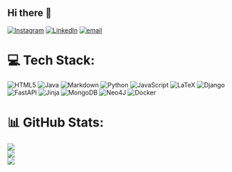 ## Hi there 👋
[![Instagram](https://img.shields.io/badge/Instagram-%23E4405F.svg?logo=Instagram&logoColor=white)](https://instagram.com/colo286) [![LinkedIn](https://img.shields.io/badge/LinkedIn-%230077B5.svg?logo=linkedin&logoColor=white)](https://linkedin.com/in/simone-colombani) [![email](https://img.shields.io/badge/Email-D14836?logo=gmail&logoColor=white)](mailto:sc.simonecolombani@gmail.com) 

# 💻 Tech Stack:
![HTML5](https://img.shields.io/badge/html5-%23E34F26.svg?style=for-the-badge&logo=html5&logoColor=white) ![Java](https://img.shields.io/badge/java-%23ED8B00.svg?style=for-the-badge&logo=openjdk&logoColor=white) ![Markdown](https://img.shields.io/badge/markdown-%23000000.svg?style=for-the-badge&logo=markdown&logoColor=white) ![Python](https://img.shields.io/badge/python-3670A0?style=for-the-badge&logo=python&logoColor=ffdd54) ![JavaScript](https://img.shields.io/badge/javascript-%23323330.svg?style=for-the-badge&logo=javascript&logoColor=%23F7DF1E) ![LaTeX](https://img.shields.io/badge/latex-%23008080.svg?style=for-the-badge&logo=latex&logoColor=white) ![Django](https://img.shields.io/badge/django-%23092E20.svg?style=for-the-badge&logo=django&logoColor=white) ![FastAPI](https://img.shields.io/badge/FastAPI-005571?style=for-the-badge&logo=fastapi) ![Jinja](https://img.shields.io/badge/jinja-white.svg?style=for-the-badge&logo=jinja&logoColor=black) ![MongoDB](https://img.shields.io/badge/MongoDB-%234ea94b.svg?style=for-the-badge&logo=mongodb&logoColor=white) ![Neo4J](https://img.shields.io/badge/Neo4j-008CC1?style=for-the-badge&logo=neo4j&logoColor=white) ![Docker](https://img.shields.io/badge/docker-%230db7ed.svg?style=for-the-badge&logo=docker&logoColor=white)
# 📊 GitHub Stats:
![](https://github-readme-stats.vercel.app/api?username=simonecolombani&theme=dark&hide_border=false&include_all_commits=false&count_private=false)<br/>
![](https://nirzak-streak-stats.vercel.app/?user=simonecolombani&theme=dark&hide_border=false)<br/>
![](https://github-readme-stats.vercel.app/api/top-langs/?username=simonecolombani&theme=dark&hide_border=false&include_all_commits=false&count_private=false&layout=compact)
